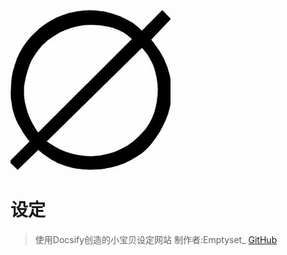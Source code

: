 ![logo](Logo/Emptyset.png)

# 设定

> 使用Docsify创造的小宝贝设定网站
> 制作者:Emptyset_
[GitHub](https://github.com/XYTxuyitao/Settings.git)

